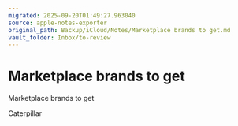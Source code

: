 ```yaml
---
migrated: 2025-09-20T01:49:27.963040
source: apple-notes-exporter
original_path: Backup/iCloud/Notes/Marketplace brands to get.md
vault_folder: Inbox/to-review
---
```

# Marketplace brands to get

Marketplace brands to get 

Caterpillar 
